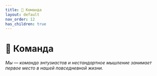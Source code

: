 ```yaml
---
title: 👥 Команда
layout: default
nav_order: 12
has_children: true
---
```


# 👥 Команда

_Мы — команда энтузиастов и нестандартное мышление занимает первое место в нашей повседневной жизни._